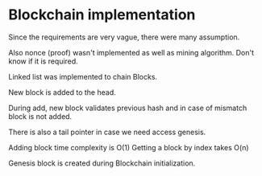 # Blockchain implementation
Since the requirements are very vague, there were many assumption.

Also nonce (proof) wasn't implemented as well as mining algorithm. Don't know if it is required.

Linked list was implemented to chain Blocks.

New block is added to the head.

During add, new block validates previous hash and in case of mismatch block is not added.

There is also a tail pointer in case we need access genesis.

Adding block time complexity is O(1)
Getting a block by index takes O(n)

Genesis block is created during Blockchain initialization.